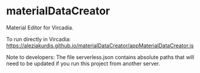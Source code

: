 # materialDataCreator
Material Editor for Vircadia.

To run directly in Vircadia:
https://aleziakurdis.github.io/materialDataCreator/appMaterialDataCreator.js


Note to developers: 
The file serverless.json contains absolute paths that will need to be updated if you run this project from another server.
